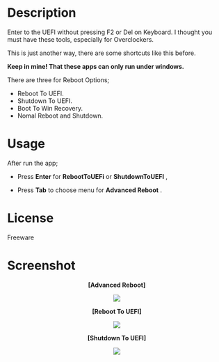 # Description

Enter to the UEFI without pressing F2 or Del on Keyboard. I thought you must have these tools, especially for Overclockers.

This is just another way, there are some shortcuts like this before.

__Keep in mine! That these apps can only run under windows.__

There are three for Reboot Options;

- Reboot To UEFI.
- Shutdown To UEFI.
- Boot To Win Recovery.
- Nomal Reboot and Shutdown.

# Usage

After run the app;

- Press __Enter__ for __RebootToUEFi__  or __ShutdownToUEFI__ ,

- Press __Tab__ to choose menu for __Advanced Reboot__ .

# License
Freeware

# Screenshot

__<p align="center">[Advanced Reboot]</p>__
<p align="center">
<img src="https://abload.de/img/advanced-rebootufe0c.png">
</p>

__<p align="center">[Reboot To UEFI]</p>__<p align="center">
<img src="https://abload.de/img/reboottouefiwddfw.png"> 

__<p align="center">[Shutdown To UEFI]</p>__</p><p align="center">
<img src="https://abload.de/img/shutdowntouefiy1do5.png"> 
</p>

